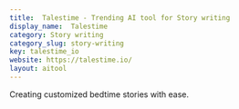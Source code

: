 ```yaml
---
title:  Talestime - Trending AI tool for Story writing
display_name:  Talestime
category: Story writing
category_slug: story-writing
key: talestime_io
website: https://talestime.io/
layout: aitool
---
```


Creating customized bedtime stories with ease.
